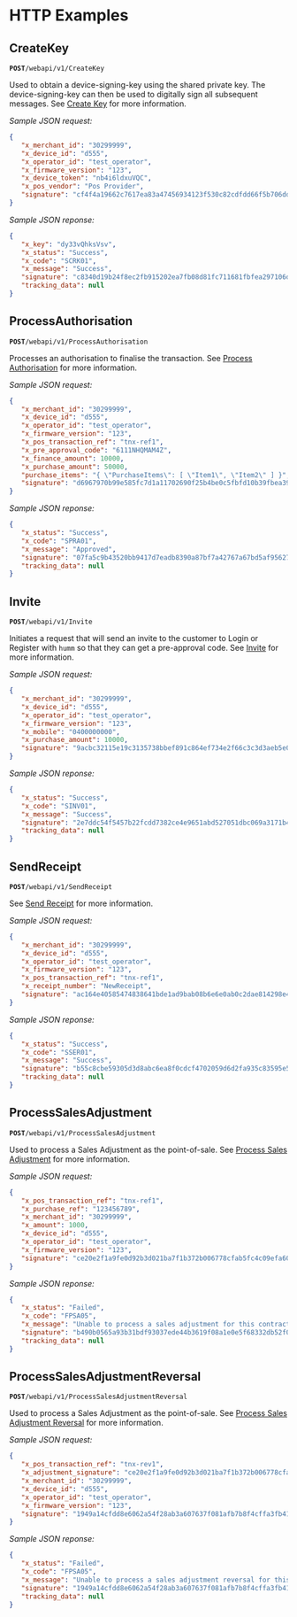 # HTTP Examples

## CreateKey

<code class="post-icon mr"><b>POST</b></code>`/webapi/v1/CreateKey`

Used to obtain a device-signing-key using the shared private key. The device-signing-key can then be used to digitally sign all subsequent messages. See <a href="/api/create_key/">Create Key</a> for more information.

*Sample JSON request:*
```json
{
   "x_merchant_id": "30299999",
   "x_device_id": "d555",
   "x_operator_id": "test_operator",
   "x_firmware_version": "123",
   "x_device_token": "nb4i6ldxuVQC",
   "x_pos_vendor": "Pos Provider",
   "signature": "cf4f4a19662c7617ea83a47456934123f530c82cdfdd66f5b706dd2263806848"
}
```

*Sample JSON reponse:*
```json
{
   "x_key": "dy33vQhksVsv",
   "x_status": "Success",
   "x_code": "SCRK01",
   "x_message": "Success",
   "signature": "c8340d19b24f8ec2fb915202ea7fb08d81fc711681fbfea297106d219a5c30a6",
   "tracking_data": null
}
```

## ProcessAuthorisation

<code class="post-icon mr"><b><b>POST</b></b></code>`/webapi/v1/ProcessAuthorisation`

Processes an authorisation to finalise the transaction. See <a href="/api/process_authorisation/">Process Authorisation</a> for more information.

*Sample JSON request:*
```json
{
   "x_merchant_id": "30299999",
   "x_device_id": "d555",
   "x_operator_id": "test_operator",
   "x_firmware_version": "123",
   "x_pos_transaction_ref": "tnx-ref1",
   "x_pre_approval_code": "6111NHQMAM4Z",
   "x_finance_amount": 10000,
   "x_purchase_amount": 50000,
   "purchase_items": "{ \"PurchaseItems\": [ \"Item1\", \"Item2\" ] }",
   "signature": "d6967970b99e585fc7d1a11702690f25b4be0c5fbfd10b39fbea3953ba48bad2"
}
```

*Sample JSON reponse:*
```json
{
   "x_status": "Success",
   "x_code": "SPRA01",
   "x_message": "Approved",
   "signature": "07fa5c9b43520bb9417d7eadb8390a87bf7a42767a67bd5af95627b51c2d8bae",
   "tracking_data": null
}
```

## Invite

<code class="post-icon mr"><b>POST</b></code>`/webapi/v1/Invite`

Initiates a request that will send an invite to the customer to Login or Register with `humm` so that they can get a pre-approval code. See <a href="/api/invite/">Invite</a> for more information.

*Sample JSON request:*
```json
{
   "x_merchant_id": "30299999",
   "x_device_id": "d555",
   "x_operator_id": "test_operator",
   "x_firmware_version": "123",
   "x_mobile": "0400000000",
   "x_purchase_amount": 10000,
   "signature": "9acbc32115e19c3135738bbef891c864ef734e2f66c3c3d3aeb5e0b1982db5f4"
}
```

*Sample JSON reponse:*
```json
{
   "x_status": "Success",
   "x_code": "SINV01",
   "x_message": "Success",
   "signature": "2e7ddc54f5457b22fcdd7382ce4e9651abd527051dbc069a3171b4201d8e359c",
   "tracking_data": null
}
```

## SendReceipt

<code class="post-icon mr"><b>POST</b></code>`/webapi/v1/SendReceipt`

See <a href="/api/send_receipt/">Send Receipt</a> for more information.

*Sample JSON request:*
```json
{
   "x_merchant_id": "30299999",
   "x_device_id": "d555",
   "x_operator_id": "test_operator",
   "x_firmware_version": "123",
   "x_pos_transaction_ref": "tnx-ref1",
   "x_receipt_number": "NewReceipt",
   "signature": "ac164e40585474838641bde1ad9bab08b6e6e0ab0c2dae814298e4fcef9c52fa"
}
```

*Sample JSON reponse:*
```json
{
   "x_status": "Success",
   "x_code": "SSER01",
   "x_message": "Success",
   "signature": "b55c8cbe59305d3d8abc6ea8f0cdcf4702059d6d2fa935c83595e56e7001157b",
   "tracking_data": null
}
```

## ProcessSalesAdjustment

<code class="post-icon mr"><b>POST</b></code>`/webapi/v1/ProcessSalesAdjustment`

Used to process a Sales Adjustment as the point-of-sale. See <a href="/api/process_sales_adjustment/">Process Sales Adjustment</a> for more information.

*Sample JSON request:*
```json
{
   "x_pos_transaction_ref": "tnx-ref1",
   "x_purchase_ref": "123456789",
   "x_merchant_id": "30299999",
   "x_amount": 1000,
   "x_device_id": "d555",
   "x_operator_id": "test_operator",
   "x_firmware_version": "123",
   "signature": "ce20e2f1a9fe0d92b3d021ba7f1b372b006778cfab5fc4c09efa60a6d910c471"
}
```

*Sample JSON reponse:*
```json
{
   "x_status": "Failed",
   "x_code": "FPSA05",
   "x_message": "Unable to process a sales adjustment for this contract. Please contact Merchant Services on [CollectionsPhone] during business hours for further information",
   "signature": "b490b0565a93b31bdf93037ede44b3619f08a1e0e5f68332db52f02176a86bb2",
   "tracking_data": null
}
```

## ProcessSalesAdjustmentReversal

<code class="post-icon mr"><b>POST</b></code>`/webapi/v1/ProcessSalesAdjustmentReversal`

Used to process a Sales Adjustment as the point-of-sale. See <a href="/api/process_adjustment_reversal/">Process Sales Adjustment Reversal</a> for more information.

*Sample JSON request:*
```json
{
   "x_pos_transaction_ref": "tnx-rev1",
   "x_adjustment_signature": "ce20e2f1a9fe0d92b3d021ba7f1b372b006778cfab5fc4c09efa60a6d910c471",
   "x_merchant_id": "30299999",
   "x_device_id": "d555",
   "x_operator_id": "test_operator",
   "x_firmware_version": "123",
   "signature": "1949a14cfdd8e6062a54f28ab3a607637f081afb7b8f4cffa3fb413fadab963b"
}
```

*Sample JSON reponse:*
```json
{
   "x_status": "Failed",
   "x_code": "FPSA05",
   "x_message": "Unable to process a sales adjustment reversal for this contract. Please contact Merchant Services on [CollectionsPhone] during business hours for further information",
   "signature": "1949a14cfdd8e6062a54f28ab3a607637f081afb7b8f4cffa3fb413fadab963b",
   "tracking_data": null
}
```
